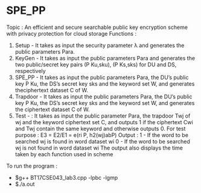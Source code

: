 # SPE_PP

Topic : An efficient and secure searchable public key encryption scheme with privacy protection for cloud storage
Functions :
1. Setup - It takes as input the security parameter λ and generates the public parameters Para.
2. KeyGen - It takes as input the public parameters Para and generates the two public/secret key pairs (P Ku,sku), (P Ks,sks) for DU and DS, respectively
3. SPE_PP -  It takes as input the public parameters Para, the DU’s public key P Ku, the DS’s secret key sks and the keyword set W, and generates theciphertext dataset C of W.
4. Trapdoor -  It takes as input the public parameters Para, the DU’s public key P Ku, the DS’s secret key sks and the keyword set W, and generates the ciphertext dataset C of W.
5. Test - : It takes as input the public parameter Para, the trapdoor Twj of wj and the keyword ciphertext set C, and outputs 1 if the ciphertext Cwi and Twj contain the same keyword and otherwise outputs 0.
            For test purpose :
            E3 = E2/E1 = e(ri P, h2(wj)abP)
Output :  1 - If the word to be searched wj is found in word dataset wi
          0 - If the word to be searched wj is not found in word dataset wi
          The output also displays the time taken by each function used in scheme

To run the program :

- $g++ BT17CSE043_lab3.cpp -lpbc -lgmp
- $./a.out    
